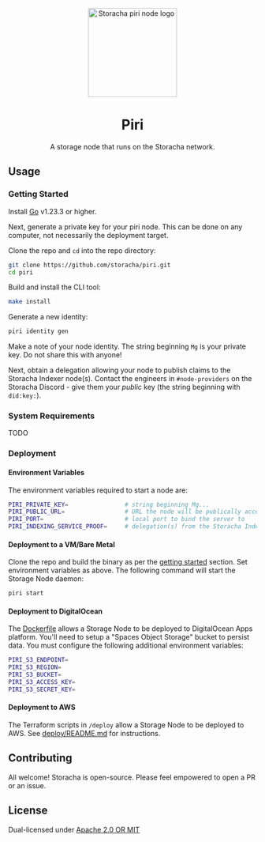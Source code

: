 <div align="center">
  <img src="https://w3s.link/ipfs/bafybeidgd53ksarusewxkmf54ojnrmhneamtcvpqa7n7mi73k6hc7qlwym/centipede.png" alt="Storacha piri node logo" width="180" />
  <h1>Piri</h1>
  <p>A storage node that runs on the Storacha network.</p>
</div>

## Usage

### Getting Started

Install [Go](https://go.dev) v1.23.3 or higher.

Next, generate a private key for your piri node. This can be done on any computer, not necessarily the deployment target.

Clone the repo and `cd` into the repo directory:

```sh
git clone https://github.com/storacha/piri.git
cd piri
```

Build and install the CLI tool:

```sh
make install
```

Generate a new identity:

```sh
piri identity gen
```

Make a note of your node identity. The string beginning `Mg` is your private key. Do not share this with anyone!

Next, obtain a delegation allowing your node to publish claims to the Storacha Indexer node(s). Contact the engineers in `#node-providers` on the Storacha Discord - give them your _public_ key (the string beginning with `did:key:`).

### System Requirements

TODO

### Deployment

#### Environment Variables

The environment variables required to start a node are:

```sh
PIRI_PRIVATE_KEY=                # string beginning Mg...
PIRI_PUBLIC_URL=                 # URL the node will be publically accessible at
PIRI_PORT=                       # local port to bind the server to
PIRI_INDEXING_SERVICE_PROOF=     # delegation(s) from the Storacha Indexing node(s)
```

#### Deployment to a VM/Bare Metal

Clone the repo and build the binary as per the [getting started](#getting-started) section. Set environment variables as above. The following command will start the Storage Node daemon:

```sh
piri start
```

#### Deployment to DigitalOcean

The [Dockerfile](./Dockerfile) allows a Storage Node to be deployed to DigitalOcean Apps platform. You'll need to setup a "Spaces Object Storage" bucket to persist data. You must configure the following additional environment variables:

```sh
PIRI_S3_ENDPOINT=
PIRI_S3_REGION=
PIRI_S3_BUCKET=
PIRI_S3_ACCESS_KEY=
PIRI_S3_SECRET_KEY=
```

#### Deployment to AWS

The Terraform scripts in `/deploy` allow a Storage Node to be deployed to AWS. See [deploy/README.md](./deploy/README.md) for instructions.

## Contributing

All welcome! Storacha is open-source. Please feel empowered to open a PR or an issue.

## License

Dual-licensed under [Apache 2.0 OR MIT](LICENSE.md)

